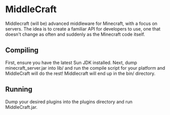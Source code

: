 # MiddleCraft

Middlecraft (will be) advanced middleware for Minecraft, with a focus on servers.  The idea is to create a familiar API for developers to use, one that doesn't change as often and suddenly as the Minecraft code itself.

## Compiling

First, ensure you have the latest Sun JDK installed.  Next, dump minecraft_server.jar into lib/ and run the compile script for your platform and MiddleCraft will do the rest!  Middlecraft will end up in the bin/ directory.

## Running

Dump your desired plugins into the plugins directory and run MiddleCraft.jar.
